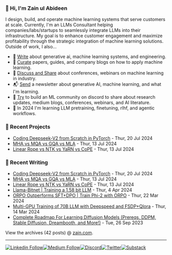 ### 👋 Hi, I'm Zain ul Abideen

I design, build, and operate machine learning systems that serve customers at scale. Currently, I'm an LLMs Consultant helping companies/labs/startups to seamlessly integrate LLMs into their infrastructure. My goal is to enhance customer engagement and maximize profitability through the strategic integration of machine learning solutions. Outside of work, I also...

- 📝 [Write](https://medium.com/@zaiinn440) about generative ai, machine learning systems, and engineering.
- 📌 [Curate](https://medium.com/@zaiinn440/list/road-to-production-d670689e9f51) papers, guides, and company blogs on how to apply machine learning.
- 🪩 [Discuss and Share](https://twitter.com/zaynismm) about conferences, webinars on machine learning in industry.
- 📬 [Send](https://rethinkai.substack.com/) a newsletter about generative AI, machine learning, and what I'm learning.
- 🤖 [Try](https://discord.gg/aMtqaxvH) to build an ML community on discord to share about research updates, medium blogs, conferences, webinars, and AI literature.
- 🌱 In 2024 I'm learning LLM pretraining, finetuning, rlhf, and agentic workflows.


### 📝 Recent Projects

<!-- writing starts -->
* [Coding Deepseek-V2 from Scratch in PyTorch](https://medium.com/@zaiinn440/coding-deepseek-v2-from-scratch-in-pytorch-06dd89917067) - Thur, 20 Jul 2024
* [MHA vs MQA vs GQA vs MLA](https://medium.com/@zaiinn440/mha-vs-mqa-vs-gqa-vs-mla-c6cf8285bbec) - Thur, 13 Jul 2024
* [Linear Rope vs NTK vs YaRN vs CoPE](https://medium.com/@zaiinn440/linear-rope-vs-ntk-vs-yarn-vs-cope-d33587ddfd35) - Thur, 13 Jul 2024



### 📝 Recent Writing

<!-- writing starts -->
* [Coding Deepseek-V2 from Scratch in PyTorch](https://medium.com/@zaiinn440/coding-deepseek-v2-from-scratch-in-pytorch-06dd89917067) - Thur, 20 Jul 2024
* [MHA vs MQA vs GQA vs MLA](https://medium.com/@zaiinn440/mha-vs-mqa-vs-gqa-vs-mla-c6cf8285bbec) - Thur, 13 Jul 2024
* [Linear Rope vs NTK vs YaRN vs CoPE](https://medium.com/@zaiinn440/linear-rope-vs-ntk-vs-yarn-vs-cope-d33587ddfd35) - Thur, 13 Jul 2024
* [Llama-Bitnet | Training a 1.58 bit LLM](https://medium.com/@zaiinn440/llama-bitnet-training-a-1-58-bit-llm-3831e517430a) - Thur, 4 Apr 2024
* [ORPO Outperforms SFT+DPO | Train Phi-2 with ORPO](https://medium.com/@zaiinn440/orpo-outperforms-sft-dpo-train-phi-2-with-orpo-3ee6bf18dbf2) -  Thur, 22 Mar 2024
* [Multi-GPU Training of 70B LLM with Deepspeed and FSDP+Qlora](https://medium.com/@zaiinn440/multi-gpu-training-of-70b-llm-with-deepspeed-and-fsdp-qlora-cb738a2a2229) - Thur, 14 Mar 2024
* [Complete Roadmap For Learning Diffusion Models (Prereqs, DDPM, Stable Diffusion, Dreambooth, and More!)](https://medium.com/ai-in-plain-english/complete-roadmap-for-learning-diffusion-models-prereqs-ddpm-stable-diffusion-dreambooth-and-a15941767180) - Tue, 26 Sep 2023



<!-- writing ends -->

View the archives (42 posts) @ [zain.com](https://medium.com/@zaiinn440).


---

[![Linkedin Follow](https://img.shields.io/badge/LinkedIn-0077B5?style=for-the-badge&logo=linkedin&logoColor=white)](https://www.linkedin.com/in/zaiinulabideen/)[![Medium Follow](https://img.shields.io/badge/Medium-12100E?style=for-the-badge&logo=medium&logoColor=white)](https://medium.com/@zaiinn440)[![Discord](https://img.shields.io/badge/Discord-5865F2?style=for-the-badge&logo=discord&logoColor=white)](https://discord.gg/aMtqaxvH)[![Twitter](https://img.shields.io/badge/X-000000?style=for-the-badge&logo=x&logoColor=white)](https://twitter.com/zaynismm)[![Substack](https://img.shields.io/badge/Substack-%23006f5c.svg?style=for-the-badge&logo=substack&logoColor=FF6719)](https://rethinkai.substack.com/)

